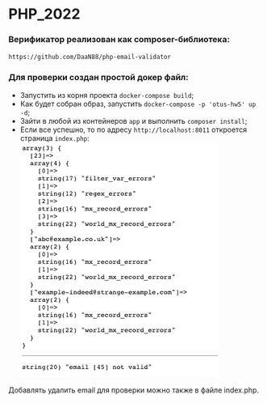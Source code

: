 # PHP_2022

### Верификатор реализован как composer-библиотека:
```
https://github.com/DaaN88/php-email-validator
```

### Для проверки создан простой докер файл:
- Запустить из корня проекта ```docker-compose build```;
- Как будет собран образ, запустить ```docker-compose -p 'otus-hw5' up -d```;
- Зайти в любой из контейнеров ```app``` и выполнить ```composer install```;
- Если все успешно, то по адресу ```http://localhost:8011``` откроется страница ```index.php```:
![img.png](readme_img/img.png)

Добавлять удалить email для проверки можно также в файле index.php.

